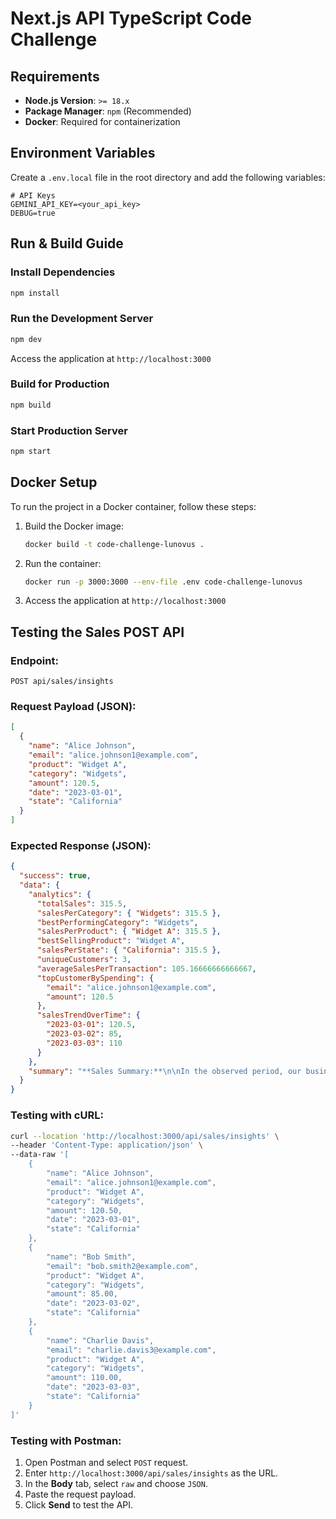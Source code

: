 # Next.js API TypeScript Code Challenge

## Requirements

- **Node.js Version**: `>= 18.x`
- **Package Manager**: `npm` (Recommended)
- **Docker**: Required for containerization

## Environment Variables

Create a `.env.local` file in the root directory and add the following variables:

```env
# API Keys
GEMINI_API_KEY=<your_api_key>
DEBUG=true
```

## Run & Build Guide

### Install Dependencies

```sh
npm install
```

### Run the Development Server

```sh
npm dev
```

Access the application at `http://localhost:3000`

### Build for Production

```sh
npm build
```

### Start Production Server

```sh
npm start
```

## Docker Setup

To run the project in a Docker container, follow these steps:

1. Build the Docker image:

   ```sh
   docker build -t code-challenge-lunovus .
   ```

2. Run the container:

   ```sh
   docker run -p 3000:3000 --env-file .env code-challenge-lunovus
   ```

3. Access the application at `http://localhost:3000`

## Testing the Sales POST API

### Endpoint:

```
POST api/sales/insights
```

### Request Payload (JSON):

```json
[
  {
    "name": "Alice Johnson",
    "email": "alice.johnson1@example.com",
    "product": "Widget A",
    "category": "Widgets",
    "amount": 120.5,
    "date": "2023-03-01",
    "state": "California"
  }
]
```

### Expected Response (JSON):

```json
{
  "success": true,
  "data": {
    "analytics": {
      "totalSales": 315.5,
      "salesPerCategory": { "Widgets": 315.5 },
      "bestPerformingCategory": "Widgets",
      "salesPerProduct": { "Widget A": 315.5 },
      "bestSellingProduct": "Widget A",
      "salesPerState": { "California": 315.5 },
      "uniqueCustomers": 3,
      "averageSalesPerTransaction": 105.16666666666667,
      "topCustomerBySpending": {
        "email": "alice.johnson1@example.com",
        "amount": 120.5
      },
      "salesTrendOverTime": {
        "2023-03-01": 120.5,
        "2023-03-02": 85,
        "2023-03-03": 110
      }
    },
    "summary": "**Sales Summary:**\n\nIn the observed period, our business generated a total revenue of $315.5, driven entirely by the sales of **Widgets**. This category emerged as the **best performer**, showcasing exceptional demand.\n\n**Product Performance:**\n\n**Widget A** was the **top-selling product**, accounting for 100% of the revenue. Its impressive sales ensure a consistent revenue stream for the company.\n\n**Customer Insights:**\n\nWith a total of 3 unique customers, we observed an **average sales per transaction of $105.17**. **Alice Johnson** emerged as our **top customer**, spending $120.5. Nurturing relationships with such valuable customers is crucial for sustained growth.\n\n**Sales Trends:**\n\nOur sales exhibited a promising trend over time:\n\n* March 1st: $120.5\n* March 2nd: $85\n* March 3rd: $110\n\nThis gradual increase signals a positive momentum and indicates potential for future growth.\n\n**Notable Insights:**\n\n* **Product Concentration:** The reliance on a single product category (Widgets) warrants consideration of product diversification to mitigate potential risks.\n* **Customer Base Expansion:** Acquiring new customers is essential for business growth. Implementing effective marketing strategies can help broaden our customer reach.\n* **Sales Momentum:** The steady increase in sales is a positive sign but requires sustained efforts to maintain and accelerate."
  }
}
```

### Testing with cURL:

```sh
curl --location 'http://localhost:3000/api/sales/insights' \
--header 'Content-Type: application/json' \
--data-raw '[
    {
        "name": "Alice Johnson",
        "email": "alice.johnson1@example.com",
        "product": "Widget A",
        "category": "Widgets",
        "amount": 120.50,
        "date": "2023-03-01",
        "state": "California"
    },
    {
        "name": "Bob Smith",
        "email": "bob.smith2@example.com",
        "product": "Widget A",
        "category": "Widgets",
        "amount": 85.00,
        "date": "2023-03-02",
        "state": "California"
    },
    {
        "name": "Charlie Davis",
        "email": "charlie.davis3@example.com",
        "product": "Widget A",
        "category": "Widgets",
        "amount": 110.00,
        "date": "2023-03-03",
        "state": "California"
    }
]'
```

### Testing with Postman:

1. Open Postman and select `POST` request.
2. Enter `http://localhost:3000/api/sales/insights` as the URL.
3. In the **Body** tab, select `raw` and choose `JSON`.
4. Paste the request payload.
5. Click **Send** to test the API.

